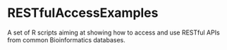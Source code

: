 # RESTfulAccessExamples
A set of R scripts aiming at showing how to access and use RESTful APIs from common Bioinformatics databases.
